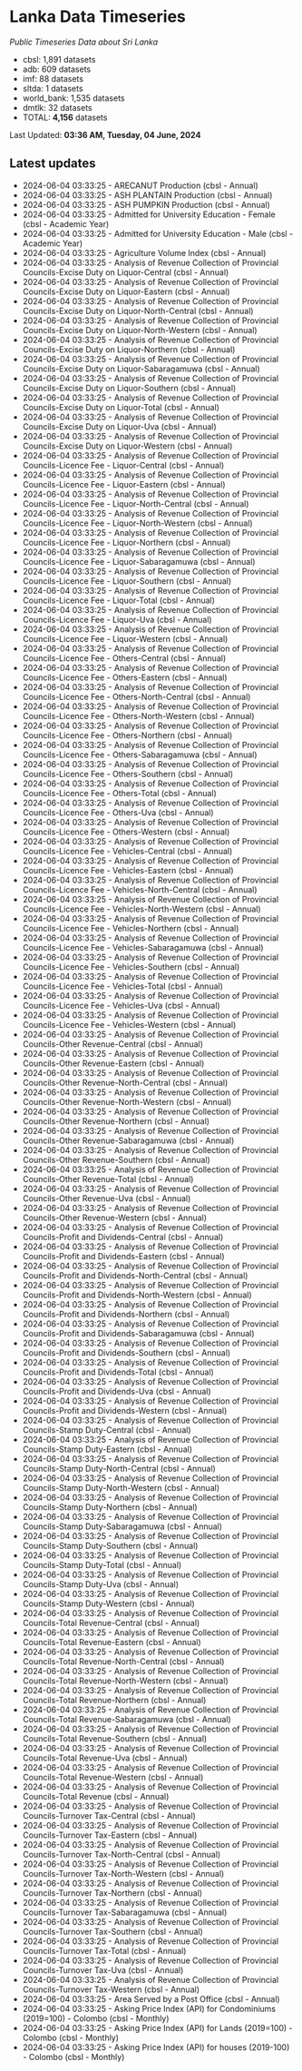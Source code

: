 # Lanka Data Timeseries
*Public Timeseries Data about Sri Lanka*

* cbsl: 1,891 datasets
* adb: 609 datasets
* imf: 88 datasets
* sltda: 1 datasets
* world_bank: 1,535 datasets
* dmtlk: 32 datasets
* TOTAL: **4,156** datasets

Last Updated: **03:36 AM, Tuesday, 04 June, 2024**

## Latest updates

* 2024-06-04 03:33:25 - ARECANUT Production (cbsl - Annual)
* 2024-06-04 03:33:25 - ASH PLANTAIN Production (cbsl - Annual)
* 2024-06-04 03:33:25 - ASH PUMPKIN Production (cbsl - Annual)
* 2024-06-04 03:33:25 - Admitted for University Education - Female (cbsl - Academic Year)
* 2024-06-04 03:33:25 - Admitted for University Education - Male (cbsl - Academic Year)
* 2024-06-04 03:33:25 - Agriculture Volume Index (cbsl - Annual)
* 2024-06-04 03:33:25 - Analysis of Revenue Collection of Provincial Councils-Excise Duty on Liquor-Central (cbsl - Annual)
* 2024-06-04 03:33:25 - Analysis of Revenue Collection of Provincial Councils-Excise Duty on Liquor-Eastern (cbsl - Annual)
* 2024-06-04 03:33:25 - Analysis of Revenue Collection of Provincial Councils-Excise Duty on Liquor-North-Central (cbsl - Annual)
* 2024-06-04 03:33:25 - Analysis of Revenue Collection of Provincial Councils-Excise Duty on Liquor-North-Western (cbsl - Annual)
* 2024-06-04 03:33:25 - Analysis of Revenue Collection of Provincial Councils-Excise Duty on Liquor-Northern (cbsl - Annual)
* 2024-06-04 03:33:25 - Analysis of Revenue Collection of Provincial Councils-Excise Duty on Liquor-Sabaragamuwa (cbsl - Annual)
* 2024-06-04 03:33:25 - Analysis of Revenue Collection of Provincial Councils-Excise Duty on Liquor-Southern (cbsl - Annual)
* 2024-06-04 03:33:25 - Analysis of Revenue Collection of Provincial Councils-Excise Duty on Liquor-Total (cbsl - Annual)
* 2024-06-04 03:33:25 - Analysis of Revenue Collection of Provincial Councils-Excise Duty on Liquor-Uva (cbsl - Annual)
* 2024-06-04 03:33:25 - Analysis of Revenue Collection of Provincial Councils-Excise Duty on Liquor-Western (cbsl - Annual)
* 2024-06-04 03:33:25 - Analysis of Revenue Collection of Provincial Councils-Licence Fee - Liquor-Central (cbsl - Annual)
* 2024-06-04 03:33:25 - Analysis of Revenue Collection of Provincial Councils-Licence Fee - Liquor-Eastern (cbsl - Annual)
* 2024-06-04 03:33:25 - Analysis of Revenue Collection of Provincial Councils-Licence Fee - Liquor-North-Central (cbsl - Annual)
* 2024-06-04 03:33:25 - Analysis of Revenue Collection of Provincial Councils-Licence Fee - Liquor-North-Western (cbsl - Annual)
* 2024-06-04 03:33:25 - Analysis of Revenue Collection of Provincial Councils-Licence Fee - Liquor-Northern (cbsl - Annual)
* 2024-06-04 03:33:25 - Analysis of Revenue Collection of Provincial Councils-Licence Fee - Liquor-Sabaragamuwa (cbsl - Annual)
* 2024-06-04 03:33:25 - Analysis of Revenue Collection of Provincial Councils-Licence Fee - Liquor-Southern (cbsl - Annual)
* 2024-06-04 03:33:25 - Analysis of Revenue Collection of Provincial Councils-Licence Fee - Liquor-Total (cbsl - Annual)
* 2024-06-04 03:33:25 - Analysis of Revenue Collection of Provincial Councils-Licence Fee - Liquor-Uva (cbsl - Annual)
* 2024-06-04 03:33:25 - Analysis of Revenue Collection of Provincial Councils-Licence Fee - Liquor-Western (cbsl - Annual)
* 2024-06-04 03:33:25 - Analysis of Revenue Collection of Provincial Councils-Licence Fee - Others-Central (cbsl - Annual)
* 2024-06-04 03:33:25 - Analysis of Revenue Collection of Provincial Councils-Licence Fee - Others-Eastern (cbsl - Annual)
* 2024-06-04 03:33:25 - Analysis of Revenue Collection of Provincial Councils-Licence Fee - Others-North-Central (cbsl - Annual)
* 2024-06-04 03:33:25 - Analysis of Revenue Collection of Provincial Councils-Licence Fee - Others-North-Western (cbsl - Annual)
* 2024-06-04 03:33:25 - Analysis of Revenue Collection of Provincial Councils-Licence Fee - Others-Northern (cbsl - Annual)
* 2024-06-04 03:33:25 - Analysis of Revenue Collection of Provincial Councils-Licence Fee - Others-Sabaragamuwa (cbsl - Annual)
* 2024-06-04 03:33:25 - Analysis of Revenue Collection of Provincial Councils-Licence Fee - Others-Southern (cbsl - Annual)
* 2024-06-04 03:33:25 - Analysis of Revenue Collection of Provincial Councils-Licence Fee - Others-Total (cbsl - Annual)
* 2024-06-04 03:33:25 - Analysis of Revenue Collection of Provincial Councils-Licence Fee - Others-Uva (cbsl - Annual)
* 2024-06-04 03:33:25 - Analysis of Revenue Collection of Provincial Councils-Licence Fee - Others-Western (cbsl - Annual)
* 2024-06-04 03:33:25 - Analysis of Revenue Collection of Provincial Councils-Licence Fee - Vehicles-Central (cbsl - Annual)
* 2024-06-04 03:33:25 - Analysis of Revenue Collection of Provincial Councils-Licence Fee - Vehicles-Eastern (cbsl - Annual)
* 2024-06-04 03:33:25 - Analysis of Revenue Collection of Provincial Councils-Licence Fee - Vehicles-North-Central (cbsl - Annual)
* 2024-06-04 03:33:25 - Analysis of Revenue Collection of Provincial Councils-Licence Fee - Vehicles-North-Western (cbsl - Annual)
* 2024-06-04 03:33:25 - Analysis of Revenue Collection of Provincial Councils-Licence Fee - Vehicles-Northern (cbsl - Annual)
* 2024-06-04 03:33:25 - Analysis of Revenue Collection of Provincial Councils-Licence Fee - Vehicles-Sabaragamuwa (cbsl - Annual)
* 2024-06-04 03:33:25 - Analysis of Revenue Collection of Provincial Councils-Licence Fee - Vehicles-Southern (cbsl - Annual)
* 2024-06-04 03:33:25 - Analysis of Revenue Collection of Provincial Councils-Licence Fee - Vehicles-Total (cbsl - Annual)
* 2024-06-04 03:33:25 - Analysis of Revenue Collection of Provincial Councils-Licence Fee - Vehicles-Uva (cbsl - Annual)
* 2024-06-04 03:33:25 - Analysis of Revenue Collection of Provincial Councils-Licence Fee - Vehicles-Western (cbsl - Annual)
* 2024-06-04 03:33:25 - Analysis of Revenue Collection of Provincial Councils-Other Revenue-Central (cbsl - Annual)
* 2024-06-04 03:33:25 - Analysis of Revenue Collection of Provincial Councils-Other Revenue-Eastern (cbsl - Annual)
* 2024-06-04 03:33:25 - Analysis of Revenue Collection of Provincial Councils-Other Revenue-North-Central (cbsl - Annual)
* 2024-06-04 03:33:25 - Analysis of Revenue Collection of Provincial Councils-Other Revenue-North-Western (cbsl - Annual)
* 2024-06-04 03:33:25 - Analysis of Revenue Collection of Provincial Councils-Other Revenue-Northern (cbsl - Annual)
* 2024-06-04 03:33:25 - Analysis of Revenue Collection of Provincial Councils-Other Revenue-Sabaragamuwa (cbsl - Annual)
* 2024-06-04 03:33:25 - Analysis of Revenue Collection of Provincial Councils-Other Revenue-Southern (cbsl - Annual)
* 2024-06-04 03:33:25 - Analysis of Revenue Collection of Provincial Councils-Other Revenue-Total (cbsl - Annual)
* 2024-06-04 03:33:25 - Analysis of Revenue Collection of Provincial Councils-Other Revenue-Uva (cbsl - Annual)
* 2024-06-04 03:33:25 - Analysis of Revenue Collection of Provincial Councils-Other Revenue-Western (cbsl - Annual)
* 2024-06-04 03:33:25 - Analysis of Revenue Collection of Provincial Councils-Profit and Dividends-Central (cbsl - Annual)
* 2024-06-04 03:33:25 - Analysis of Revenue Collection of Provincial Councils-Profit and Dividends-Eastern (cbsl - Annual)
* 2024-06-04 03:33:25 - Analysis of Revenue Collection of Provincial Councils-Profit and Dividends-North-Central (cbsl - Annual)
* 2024-06-04 03:33:25 - Analysis of Revenue Collection of Provincial Councils-Profit and Dividends-North-Western (cbsl - Annual)
* 2024-06-04 03:33:25 - Analysis of Revenue Collection of Provincial Councils-Profit and Dividends-Northern (cbsl - Annual)
* 2024-06-04 03:33:25 - Analysis of Revenue Collection of Provincial Councils-Profit and Dividends-Sabaragamuwa (cbsl - Annual)
* 2024-06-04 03:33:25 - Analysis of Revenue Collection of Provincial Councils-Profit and Dividends-Southern (cbsl - Annual)
* 2024-06-04 03:33:25 - Analysis of Revenue Collection of Provincial Councils-Profit and Dividends-Total (cbsl - Annual)
* 2024-06-04 03:33:25 - Analysis of Revenue Collection of Provincial Councils-Profit and Dividends-Uva (cbsl - Annual)
* 2024-06-04 03:33:25 - Analysis of Revenue Collection of Provincial Councils-Profit and Dividends-Western (cbsl - Annual)
* 2024-06-04 03:33:25 - Analysis of Revenue Collection of Provincial Councils-Stamp Duty-Central (cbsl - Annual)
* 2024-06-04 03:33:25 - Analysis of Revenue Collection of Provincial Councils-Stamp Duty-Eastern (cbsl - Annual)
* 2024-06-04 03:33:25 - Analysis of Revenue Collection of Provincial Councils-Stamp Duty-North-Central (cbsl - Annual)
* 2024-06-04 03:33:25 - Analysis of Revenue Collection of Provincial Councils-Stamp Duty-North-Western (cbsl - Annual)
* 2024-06-04 03:33:25 - Analysis of Revenue Collection of Provincial Councils-Stamp Duty-Northern (cbsl - Annual)
* 2024-06-04 03:33:25 - Analysis of Revenue Collection of Provincial Councils-Stamp Duty-Sabaragamuwa (cbsl - Annual)
* 2024-06-04 03:33:25 - Analysis of Revenue Collection of Provincial Councils-Stamp Duty-Southern (cbsl - Annual)
* 2024-06-04 03:33:25 - Analysis of Revenue Collection of Provincial Councils-Stamp Duty-Total (cbsl - Annual)
* 2024-06-04 03:33:25 - Analysis of Revenue Collection of Provincial Councils-Stamp Duty-Uva (cbsl - Annual)
* 2024-06-04 03:33:25 - Analysis of Revenue Collection of Provincial Councils-Stamp Duty-Western (cbsl - Annual)
* 2024-06-04 03:33:25 - Analysis of Revenue Collection of Provincial Councils-Total Revenue-Central (cbsl - Annual)
* 2024-06-04 03:33:25 - Analysis of Revenue Collection of Provincial Councils-Total Revenue-Eastern (cbsl - Annual)
* 2024-06-04 03:33:25 - Analysis of Revenue Collection of Provincial Councils-Total Revenue-North-Central (cbsl - Annual)
* 2024-06-04 03:33:25 - Analysis of Revenue Collection of Provincial Councils-Total Revenue-North-Western (cbsl - Annual)
* 2024-06-04 03:33:25 - Analysis of Revenue Collection of Provincial Councils-Total Revenue-Northern (cbsl - Annual)
* 2024-06-04 03:33:25 - Analysis of Revenue Collection of Provincial Councils-Total Revenue-Sabaragamuwa (cbsl - Annual)
* 2024-06-04 03:33:25 - Analysis of Revenue Collection of Provincial Councils-Total Revenue-Southern (cbsl - Annual)
* 2024-06-04 03:33:25 - Analysis of Revenue Collection of Provincial Councils-Total Revenue-Uva (cbsl - Annual)
* 2024-06-04 03:33:25 - Analysis of Revenue Collection of Provincial Councils-Total Revenue-Western (cbsl - Annual)
* 2024-06-04 03:33:25 - Analysis of Revenue Collection of Provincial Councils-Total Revenue (cbsl - Annual)
* 2024-06-04 03:33:25 - Analysis of Revenue Collection of Provincial Councils-Turnover Tax-Central (cbsl - Annual)
* 2024-06-04 03:33:25 - Analysis of Revenue Collection of Provincial Councils-Turnover Tax-Eastern (cbsl - Annual)
* 2024-06-04 03:33:25 - Analysis of Revenue Collection of Provincial Councils-Turnover Tax-North-Central (cbsl - Annual)
* 2024-06-04 03:33:25 - Analysis of Revenue Collection of Provincial Councils-Turnover Tax-North-Western (cbsl - Annual)
* 2024-06-04 03:33:25 - Analysis of Revenue Collection of Provincial Councils-Turnover Tax-Northern (cbsl - Annual)
* 2024-06-04 03:33:25 - Analysis of Revenue Collection of Provincial Councils-Turnover Tax-Sabaragamuwa (cbsl - Annual)
* 2024-06-04 03:33:25 - Analysis of Revenue Collection of Provincial Councils-Turnover Tax-Southern (cbsl - Annual)
* 2024-06-04 03:33:25 - Analysis of Revenue Collection of Provincial Councils-Turnover Tax-Total (cbsl - Annual)
* 2024-06-04 03:33:25 - Analysis of Revenue Collection of Provincial Councils-Turnover Tax-Uva (cbsl - Annual)
* 2024-06-04 03:33:25 - Analysis of Revenue Collection of Provincial Councils-Turnover Tax-Western (cbsl - Annual)
* 2024-06-04 03:33:25 - Area Served by a Post Office (cbsl - Annual)
* 2024-06-04 03:33:25 - Asking Price Index (API) for Condominiums (2019=100) - Colombo (cbsl - Monthly)
* 2024-06-04 03:33:25 - Asking Price Index (API) for Lands (2019=100) - Colombo (cbsl - Monthly)
* 2024-06-04 03:33:25 - Asking Price Index (API) for houses (2019-100) - Colombo (cbsl - Monthly)